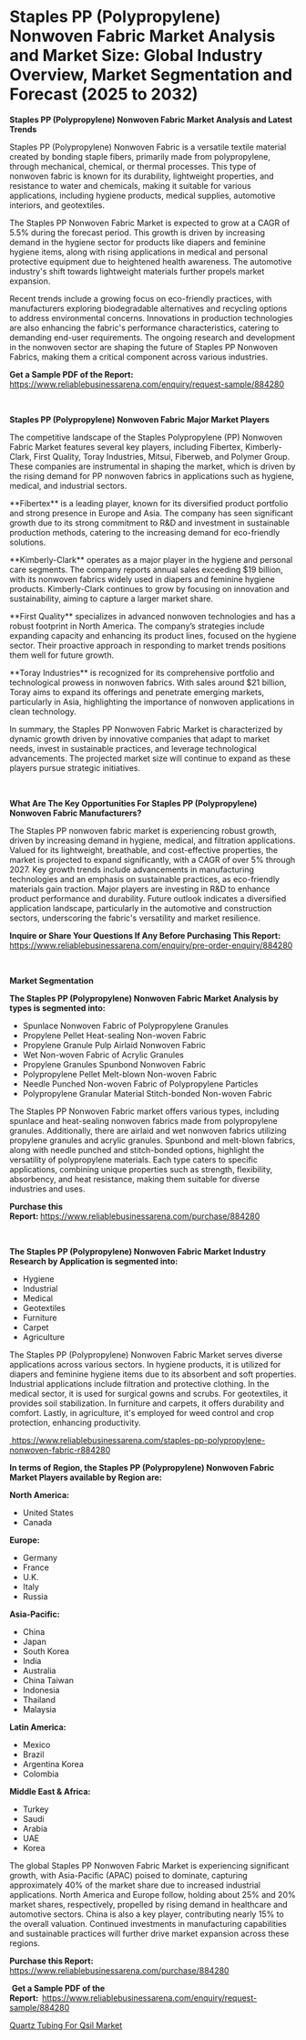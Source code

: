 <p><h1>Staples PP (Polypropylene) Nonwoven Fabric Market Analysis and Market Size: Global Industry Overview, Market Segmentation and Forecast (2025 to 2032)</h1></p><p><strong>Staples PP (Polypropylene) Nonwoven Fabric Market Analysis and Latest Trends</strong></p>
<p><p>Staples PP (Polypropylene) Nonwoven Fabric is a versatile textile material created by bonding staple fibers, primarily made from polypropylene, through mechanical, chemical, or thermal processes. This type of nonwoven fabric is known for its durability, lightweight properties, and resistance to water and chemicals, making it suitable for various applications, including hygiene products, medical supplies, automotive interiors, and geotextiles.</p><p>The Staples PP Nonwoven Fabric Market is expected to grow at a CAGR of 5.5% during the forecast period. This growth is driven by increasing demand in the hygiene sector for products like diapers and feminine hygiene items, along with rising applications in medical and personal protective equipment due to heightened health awareness. The automotive industry's shift towards lightweight materials further propels market expansion.</p><p>Recent trends include a growing focus on eco-friendly practices, with manufacturers exploring biodegradable alternatives and recycling options to address environmental concerns. Innovations in production technologies are also enhancing the fabric's performance characteristics, catering to demanding end-user requirements. The ongoing research and development in the nonwoven sector are shaping the future of Staples PP Nonwoven Fabrics, making them a critical component across various industries.</p></p>
<p><strong>Get a Sample PDF of the Report:&nbsp;</strong> <a href="https://www.reliablebusinessarena.com/enquiry/request-sample/884280?utm_campaign=2133&utm_medium=2&utm_source=Github&utm_content=ia&utm_term=02042025&utm_id=staples-pp-polypropylene-nonwoven-fabric">https://www.reliablebusinessarena.com/enquiry/request-sample/884280</a></p>
<p>&nbsp;</p>
<p><strong>Staples PP (Polypropylene) Nonwoven Fabric Major Market Players</strong></p>
<p><p>The competitive landscape of the Staples Polypropylene (PP) Nonwoven Fabric Market features several key players, including Fibertex, Kimberly-Clark, First Quality, Toray Industries, Mitsui, Fiberweb, and Polymer Group. These companies are instrumental in shaping the market, which is driven by the rising demand for PP nonwoven fabrics in applications such as hygiene, medical, and industrial sectors.</p><p>**Fibertex** is a leading player, known for its diversified product portfolio and strong presence in Europe and Asia. The company has seen significant growth due to its strong commitment to R&D and investment in sustainable production methods, catering to the increasing demand for eco-friendly solutions.</p><p>**Kimberly-Clark** operates as a major player in the hygiene and personal care segments. The company reports annual sales exceeding $19 billion, with its nonwoven fabrics widely used in diapers and feminine hygiene products. Kimberly-Clark continues to grow by focusing on innovation and sustainability, aiming to capture a larger market share.</p><p>**First Quality** specializes in advanced nonwoven technologies and has a robust footprint in North America. The company’s strategies include expanding capacity and enhancing its product lines, focused on the hygiene sector. Their proactive approach in responding to market trends positions them well for future growth.</p><p>**Toray Industries** is recognized for its comprehensive portfolio and technological prowess in nonwoven fabrics. With sales around $21 billion, Toray aims to expand its offerings and penetrate emerging markets, particularly in Asia, highlighting the importance of nonwoven applications in clean technology.</p><p>In summary, the Staples PP Nonwoven Fabric Market is characterized by dynamic growth driven by innovative companies that adapt to market needs, invest in sustainable practices, and leverage technological advancements. The projected market size will continue to expand as these players pursue strategic initiatives.</p></p>
<p>&nbsp;</p>
<p><strong>What Are The Key Opportunities For Staples PP (Polypropylene) Nonwoven Fabric Manufacturers?</strong></p>
<p><p>The Staples PP nonwoven fabric market is experiencing robust growth, driven by increasing demand in hygiene, medical, and filtration applications. Valued for its lightweight, breathable, and cost-effective properties, the market is projected to expand significantly, with a CAGR of over 5% through 2027. Key growth trends include advancements in manufacturing technologies and an emphasis on sustainable practices, as eco-friendly materials gain traction. Major players are investing in R&D to enhance product performance and durability. Future outlook indicates a diversified application landscape, particularly in the automotive and construction sectors, underscoring the fabric's versatility and market resilience.</p></p>
<p><strong>Inquire or Share Your Questions If Any Before Purchasing This Report:</strong> <a href="https://www.reliablebusinessarena.com/enquiry/pre-order-enquiry/884280?utm_campaign=2133&utm_medium=2&utm_source=Github&utm_content=ia&utm_term=02042025&utm_id=staples-pp-polypropylene-nonwoven-fabric">https://www.reliablebusinessarena.com/enquiry/pre-order-enquiry/884280</a></p>
<p>&nbsp;</p>
<p><strong>Market Segmentation</strong></p>
<p><strong>The Staples PP (Polypropylene) Nonwoven Fabric Market Analysis by types is segmented into:</strong></p>
<p><ul><li>Spunlace Nonwoven Fabric of Polypropylene Granules</li><li>Propylene Pellet Heat-sealing Non-woven Fabric</li><li>Propylene Granule Pulp Airlaid Nonwoven Fabric</li><li>Wet Non-woven Fabric of Acrylic Granules</li><li>Propylene Granules Spunbond Nonwoven Fabric</li><li>Polypropylene Pellet Melt-blown Non-woven Fabric</li><li>Needle Punched Non-woven Fabric of Polypropylene Particles</li><li>Polypropylene Granular Material Stitch-bonded Non-woven Fabric</li></ul></p>
<p><p>The Staples PP Nonwoven Fabric market offers various types, including spunlace and heat-sealing nonwoven fabrics made from polypropylene granules. Additionally, there are airlaid and wet nonwoven fabrics utilizing propylene granules and acrylic granules. Spunbond and melt-blown fabrics, along with needle punched and stitch-bonded options, highlight the versatility of polypropylene materials. Each type caters to specific applications, combining unique properties such as strength, flexibility, absorbency, and heat resistance, making them suitable for diverse industries and uses.</p></p>
<p><strong>Purchase this Report:&nbsp;</strong><a href="https://www.reliablebusinessarena.com/purchase/884280?utm_campaign=2133&utm_medium=2&utm_source=Github&utm_content=ia&utm_term=02042025&utm_id=staples-pp-polypropylene-nonwoven-fabric">https://www.reliablebusinessarena.com/purchase/884280</a></p>
<p>&nbsp;</p>
<p><strong>The Staples PP (Polypropylene) Nonwoven Fabric Market Industry Research by Application is segmented into:</strong></p>
<p><ul><li>Hygiene</li><li>Industrial</li><li>Medical</li><li>Geotextiles</li><li>Furniture</li><li>Carpet</li><li>Agriculture</li></ul></p>
<p><p>The Staples PP (Polypropylene) Nonwoven Fabric Market serves diverse applications across various sectors. In hygiene products, it is utilized for diapers and feminine hygiene items due to its absorbent and soft properties. Industrial applications include filtration and protective clothing. In the medical sector, it is used for surgical gowns and scrubs. For geotextiles, it provides soil stabilization. In furniture and carpets, it offers durability and comfort. Lastly, in agriculture, it's employed for weed control and crop protection, enhancing productivity.</p></p>
<p><a href="https://www.reliablebusinessarena.com/staples-pp-polypropylene-nonwoven-fabric-r884280?utm_campaign=2133&utm_medium=2&utm_source=Github&utm_content=ia&utm_term=02042025&utm_id=staples-pp-polypropylene-nonwoven-fabric">&nbsp;https://www.reliablebusinessarena.com/staples-pp-polypropylene-nonwoven-fabric-r884280</a></p>
<p><strong>In terms of Region, the Staples PP (Polypropylene) Nonwoven Fabric Market Players available by Region are:</strong></p>
<p>
    <p> <strong> North America: </strong>
        <ul>
            <li>United States</li>
            <li>Canada</li>
        </ul>
        </p> 
    <p> <strong> Europe: </strong>
        <ul>
            <li>Germany</li>
            <li>France</li>
            <li>U.K.</li>
            <li>Italy</li>
            <li>Russia</li>
        </ul>
        </p> 
    <p> <strong> Asia-Pacific: </strong>
        <ul>
            <li>China</li>
            <li>Japan</li>
            <li>South Korea</li>
            <li>India</li>
            <li>Australia</li>
            <li>China Taiwan</li>
            <li>Indonesia</li>
            <li>Thailand</li>
            <li>Malaysia</li>
        </ul>
        </p> 
    <p> <strong> Latin America: </strong>
        <ul>
            <li>Mexico</li>
            <li>Brazil</li>
            <li>Argentina Korea</li>
            <li>Colombia</li>
        </ul>
        </p> 
    <p> <strong> Middle East & Africa: </strong>
        <ul>
            <li>Turkey</li>
            <li>Saudi</li>
            <li>Arabia</li>
            <li>UAE</li>
            <li>Korea</li>
        </ul>
    </p>
    </p>
<p><p>The global Staples PP Nonwoven Fabric Market is experiencing significant growth, with Asia-Pacific (APAC) poised to dominate, capturing approximately 40% of the market share due to increased industrial applications. North America and Europe follow, holding about 25% and 20% market shares, respectively, propelled by rising demand in healthcare and automotive sectors. China is also a key player, contributing nearly 15% to the overall valuation. Continued investments in manufacturing capabilities and sustainable practices will further drive market expansion across these regions.</p></p>
<p><strong>Purchase this Report: </strong><a href="https://www.reliablebusinessarena.com/purchase/884280?utm_campaign=2133&utm_medium=2&utm_source=Github&utm_content=ia&utm_term=02042025&utm_id=staples-pp-polypropylene-nonwoven-fabric">https://www.reliablebusinessarena.com/purchase/884280</a></p>
<p>&nbsp;<strong>Get a Sample PDF of the Report:&nbsp;&nbsp;</strong><a href="https://www.reliablebusinessarena.com/enquiry/request-sample/884280?utm_campaign=2133&utm_medium=2&utm_source=Github&utm_content=ia&utm_term=02042025&utm_id=staples-pp-polypropylene-nonwoven-fabric">https://www.reliablebusinessarena.com/enquiry/request-sample/884280</a></p>
<p><strong></strong></p>
<p><p><a href="https://github.com/ashepherd82/Market-Research-Report-List-7/blob/main/quartz-tubing-for-qsil-market.md?utm_campaign=2133&utm_medium=2&utm_source=Github&utm_content=ia&utm_term=02042025&utm_id=staples-pp-polypropylene-nonwoven-fabric">Quartz Tubing For Qsil Market</a></p></p>